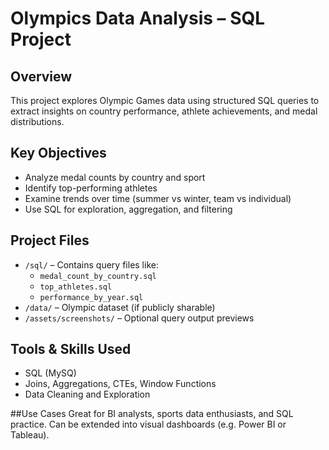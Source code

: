#  Olympics Data Analysis – SQL Project

##  Overview
This project explores Olympic Games data using structured SQL queries to extract insights on country performance, athlete achievements, and medal distributions.

##  Key Objectives
- Analyze medal counts by country and sport
- Identify top-performing athletes
- Examine trends over time (summer vs winter, team vs individual)
- Use SQL for exploration, aggregation, and filtering

##  Project Files
- `/sql/` – Contains query files like:
  - `medal_count_by_country.sql`
  - `top_athletes.sql`
  - `performance_by_year.sql`
- `/data/` – Olympic dataset (if publicly sharable)
- `/assets/screenshots/` – Optional query output previews

## Tools & Skills Used
- SQL (MySQ)
- Joins, Aggregations, CTEs, Window Functions
- Data Cleaning and Exploration

##Use Cases
Great for BI analysts, sports data enthusiasts, and SQL practice. Can be extended into visual dashboards (e.g. Power BI or Tableau).


